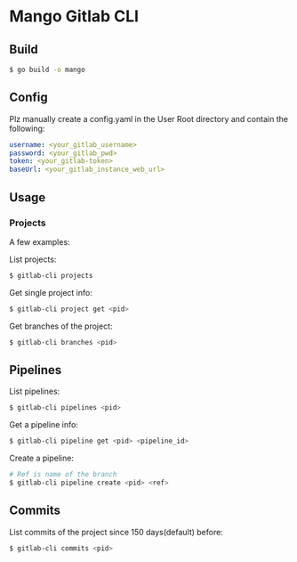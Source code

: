 # Mango Gitlab CLI

## Build

```bash
$ go build -o mango
```

## Config

Plz manually create a config.yaml in the User Root directory and contain the following:

```yaml
username: <your_gitlab_username>
password: <your_gitlab_pwd>
token: <your_gitlab-token>
baseUrl: <your_gitlab_instance_web_url>
```

## Usage

### Projects

A few examples:

List projects:
```bash
$ gitlab-cli projects
```

Get single project info:
```bash
$ gitlab-cli project get <pid>
```

Get branches of the project:
```bash
$ gitlab-cli branches <pid> 
```

## Pipelines

List pipelines:
```bash
$ gitlab-cli pipelines <pid>
```

Get a pipeline info:
```bash
$ gitlab-cli pipeline get <pid> <pipeline_id>
```

Create a pipeline:
```bash
# Ref is name of the branch
$ gitlab-cli pipeline create <pid> <ref>
```

## Commits

List commits of the project since 150 days(default) before:
```bash
$ gitlab-cli commits <pid>
```



